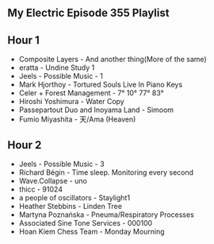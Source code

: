 ## My Electric Episode 355 Playlist
## Hour 1
- Composite Layers - And another thing(More of the same)
- eratta - Undine Study 1
- Jeels - Possible Music - 1
- Mark Hjorthoy - Tortured Souls Live In Piano Keys
- Celer + Forest Management - 7° 10° 77° 83°
- Hiroshi Yoshimura - Water Copy
- Passepartout Duo and Inoyama Land - Simoom
- Fumio Miyashita - 天/Ama (Heaven)


## Hour 2
- Jeels - Possible Music - 3
- Richard Bégin - Time sleep. Monitoring every second
- Wave.Collapse - uno
- thicc - 91024
- a people of oscillators - Staylight1
- Heather Stebbins - Linden Tree
- Martyna Poznańska - Pneuma/Respiratory Processes
- Associated Sine Tone Services - 000100
- Hoan Kiem Chess Team - Monday Mourning